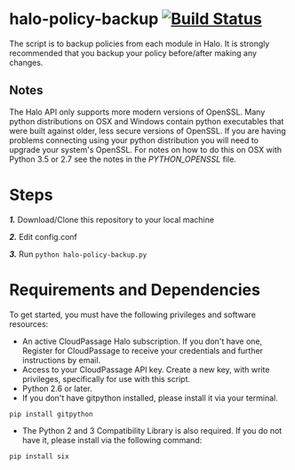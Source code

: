 # halo-policy-backup [![Build Status](https://travis-ci.org/robmagee/halo-policy-backup.svg?branch=master)](https://travis-ci.org/robmagee/halo-policy-backup)

The script is to backup policies from each module in Halo. It is strongly recommended that you backup your policy before/after making any changes.

## Notes
The Halo API only supports more modern versions of OpenSSL.  Many python distributions on OSX and Windows contain python executables
that were built against older, less secure versions of OpenSSL.  If you are having problems connecting using your python distribution
you will need to upgrade your system's OpenSSL.  For notes on how to do this on OSX with Python 3.5 or 2.7 see the notes in the
*PYTHON_OPENSSL* file.


# Steps
***1.*** Download/Clone this repository to your local machine

***2.*** Edit config.conf

***3.*** Run `python halo-policy-backup.py`

# Requirements and Dependencies

To get started, you must have the following privileges and software resources:

* An active CloudPassage Halo subscription. If you don't have one, Register for CloudPassage to receive your credentials and further instructions by email.
* Access to your CloudPassage API key. Create a new key, with write privileges, specifically for use with this script.
* Python 2.6 or later.
* If you don't have gitpython installed, please install it via your terminal.
```
pip install gitpython
```
* The Python 2 and 3 Compatibility Library is also required.  If you do not have it,
please install via the following command:
```
pip install six
```

<!---
#CPTAGS:community-supported archive
#TBICON:images/python_icon.png
-->
